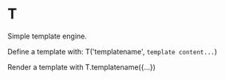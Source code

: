 # T

Simple template engine.

Define a template with: T('templatename', `template content...`)

Render a template with T.templatename({...})

